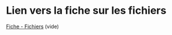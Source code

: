 # Lien vers la fiche sur les fichiers
[Fiche - Fichiers](https://github.com/Tahorog/Cstorage/blob/main/_Fiches/14_Fichiers/Fiche.md) (vide)
